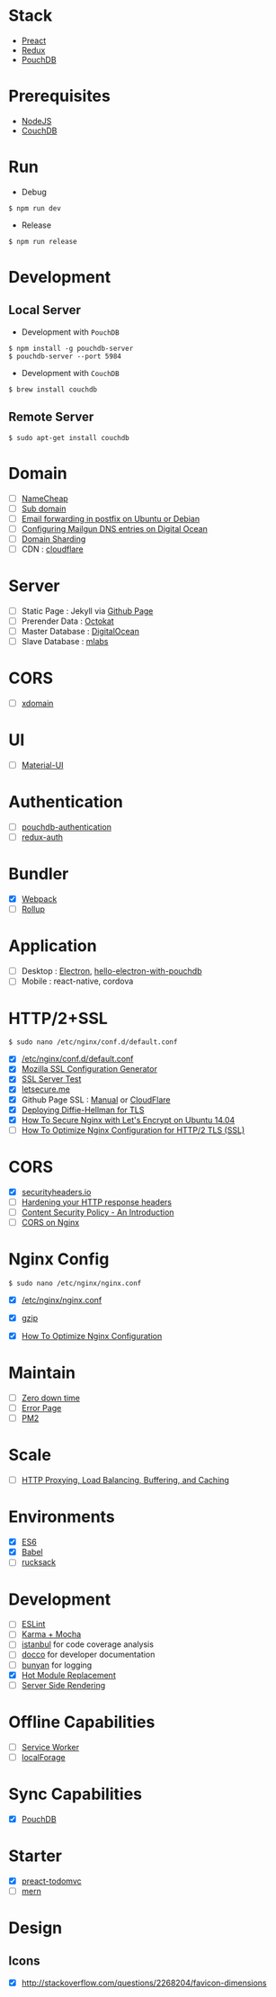 # Stack
* [Preact](https://github.com/developit/preact)
* [Redux](https://github.com/reactjs/redux)
* [PouchDB](https://github.com/pouchdb/pouchdb)

# Prerequisites
* [NodeJS](https://nodejs.org)
* [CouchDB](https://couchdb.apache.org/)

# Run
* Debug
```shell
$ npm run dev
```
* Release
```shell
$ npm run release
```

# Development 
## Local Server
* Development with `PouchDB`
```shell
$ npm install -g pouchdb-server
$ pouchdb-server --port 5984
```
* Development with `CouchDB`
```shell
$ brew install couchdb
```
## Remote Server
```shell
$ sudo apt-get install couchdb
```

# Domain
- [ ] [NameCheap](https://www.namecheap.com/?aff=99054)
- [ ] [Sub domain](http://blog.karlsolgard.net/how-i-set-up-this-subdomain-in-nginx-on-digital-ocean/)
- [ ] [Email forwarding in postfix on Ubuntu or Debian](http://www.binarytides.com/postfix-mail-forwarding-debian/)
- [ ] [Configuring Mailgun DNS entries on Digital Ocean](http://dangeroustestlab.net/configuring-mailgun-dns-on-digital-ocean/)
- [ ] [Domain Sharding](http://calendar.perfplanet.com/2013/reducing-domain-sharding/)
- [ ] CDN : [cloudflare](https://www.cloudflare.com)

# Server
- [ ] Static Page : Jekyll via [Github Page](https://www.npmjs.com/package/gh-pages)
- [ ] Prerender Data : [Octokat](https://github.com/philschatz/octokat.js)
- [ ] Master Database : [DigitalOcean](https://www.digitalocean.com/?refcode=6dcfcc2a3392)
- [ ] Slave Database : [mlabs](https://mlab.com)

# CORS
- [ ] [xdomain](https://github.com/jpillora/xdomain)

# UI
- [ ] [Material-UI](https://github.com/developit/preact-mdl)

# Authentication
- [ ] [pouchdb-authentication](https://github.com/nolanlawson/pouchdb-authentication)
- [ ] [redux-auth](https://github.com/lynndylanhurley/redux-auth)

# Bundler
- [x] [Webpack](https://github.com/webpack/webpack)
- [ ] [Rollup](https://github.com/rollup/rollup)

# Application
- [ ] Desktop : [Electron](https://github.com/atom/electron),  [hello-electron-with-pouchdb](https://github.com/nolanlawson/hello-electron-with-pouchdb)
- [ ] Mobile : react-native, cordova

# HTTP/2+SSL
```
$ sudo nano /etc/nginx/conf.d/default.conf
```
- [x] [/etc/nginx/conf.d/default.conf](https://gist.github.com/katopz/0942b530212f81c3a8b0a9dc57a05d89)
- [x] [Mozilla SSL Configuration Generator](https://mozilla.github.io/server-side-tls/ssl-config-generator/)
- [x] [SSL Server Test](https://www.ssllabs.com/ssltest/)
- [x] [letsecure.me](https://letsecure.me/secure-web-deployment-with-lets-encrypt-and-nginx/)
- [x] Github Page SSL : [Manual](https://blog.kloudsec.com/how-to-setup-github-custom-domain-with-https/) or  [CloudFlare](https://rck.ms/jekyll-github-pages-custom-domain-gandi-https-ssl-cloudflare/)
- [x] [Deploying Diffie-Hellman for TLS](https://weakdh.org/sysadmin.html)
- [x] [How To Secure Nginx with Let's Encrypt on Ubuntu 14.04](https://www.digitalocean.com/community/tutorials/how-to-secure-nginx-with-let-s-encrypt-on-ubuntu-14-04)
- [ ] [How To Optimize Nginx Configuration for HTTP/2 TLS (SSL)](https://leandromoreira.com.br/2015/10/12/how-to-optimize-nginx-configuration-for-http2-tls-ssl/)

# CORS
- [x] [securityheaders.io](https://securityheaders.io/)
- [ ] [Hardening your HTTP response headers](https://scotthelme.co.uk/hardening-your-http-response-headers/)
- [ ] [Content Security Policy - An Introduction](https://scotthelme.co.uk/content-security-policy-an-introduction/)
- [ ] [CORS on Nginx](http://enable-cors.org/server_nginx.html)

# Nginx Config
```
$ sudo nano /etc/nginx/nginx.conf
```
- [x] [/etc/nginx/nginx.conf](https://gist.github.com/katopz/576e19256b4b5a3bf0e131a60c20d27b)
- [x] [gzip](https://mattstauffer.co/blog/enabling-gzip-on-nginx-servers-including-laravel-forge)

- [x] [How To Optimize Nginx Configuration](https://www.digitalocean.com/community/tutorials/how-to-optimize-nginx-configuration)
 
# Maintain
- [ ] [Zero down time](http://jasonwilder.com/blog/2014/07/15/docker-service-discovery/)
- [ ] [Error Page](https://www.digitalocean.com/community/tutorials/how-to-configure-nginx-to-use-custom-error-pages-on-ubuntu-14-04)
- [ ] [PM2](https://github.com/Unitech/pm2)

# Scale
- [ ] [HTTP Proxying, Load Balancing, Buffering, and Caching](https://www.digitalocean.com/community/tutorials/understanding-nginx-http-proxying-load-balancing-buffering-and-caching)

# Environments
- [x] [ES6](http://es6-features.org/)
- [x] [Babel](https://github.com/babel/babel)
- [ ] [rucksack](https://github.com/simplaio/rucksack)

# Development
- [ ] [ESLint](http://eslint.org/)
- [ ] [Karma + Mocha](https://github.com/karma-runner/karma-mocha)
- [ ] [istanbul](https://github.com/gotwarlost/istanbul) for code coverage analysis
- [ ] [docco](http://jashkenas.github.io/docco/) for developer documentation
- [ ] [bunyan](https://github.com/trentm/node-bunyan) for logging
- [x] [Hot Module Replacement](https://webpack.github.io/docs/hot-module-replacement.html)
- [ ] [Server Side Rendering](https://webpack.github.io/docs/hot-module-replacement.html)

# Offline Capabilities
- [ ] [Service Worker](https://github.com/TalAter/UpUp)
- [ ] [localForage](mozilla.github.io/localForage)

# Sync Capabilities
- [x] [PouchDB](https://github.com/pouchdb/pouchdb)

# Starter
- [x] [preact-todomvc](https://github.com/developit/preact-todomvc)
- [ ] [mern](https://github.com/Hashnode/mern-starter)

# Design 
## Icons
- [x] http://stackoverflow.com/questions/2268204/favicon-dimensions
